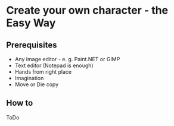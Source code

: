 # Create your own character - the Easy Way

## Prerequisites
* Any image editor - e. g. Paint.NET or GIMP
* Text editor (Notepad is enough)
* Hands from right place
* Imagination
* Move or Die copy

## How to
ToDo

